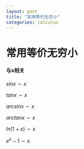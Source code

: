 ```yaml
---
layout: post
title: "常用等价无穷小"
categories: calculus
---
```


# 常用等价无穷小

#### 与x相关

$sinx \sim x$

$tanx \sim x$

$arcsinx \sim x$

$arctanx \sim x$

$ln(1+x) \sim x$

$e^x -1 \sim x$
